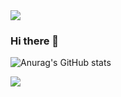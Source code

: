<img src="https://capsule-render.vercel.app/api?type=waving&color=auto&height=300&section=header&text=RYUDAESUNG&fontSize=90" />

### Hi there 👋

<!--
**yskkkkkk/yskkkkkk** is a ✨ _special_ ✨ repository because its `README.md` (this file) appears on your GitHub profile.

Here are some ideas to get you started:

- 🔭 I’m currently working on ...
- 🌱 I’m currently learning ...
- 👯 I’m looking to collaborate on ...
- 🤔 I’m looking for help with ...
- 💬 Ask me about ...
- 📫 How to reach me: ...
- 😄 Pronouns: ...
- ⚡ Fun fact: ...
-->


![Anurag's GitHub stats](https://github-readme-stats.vercel.app/api?username=yskkkkkk&hide=stars,prs,issues,contribs&show_icons=true&theme=highcontrast)



<a href="https://hits.seeyoufarm.com"><img src="https://hits.seeyoufarm.com/api/count/incr/badge.svg?url=https%3A%2F%2Fgithub.com%2Fyskkkkkk%2Fhit-counter&count_bg=%233DC8BF&title_bg=%23555555&icon=staffbase.svg&icon_color=%233DC8BF&title=hits&edge_flat=false"/></a>
